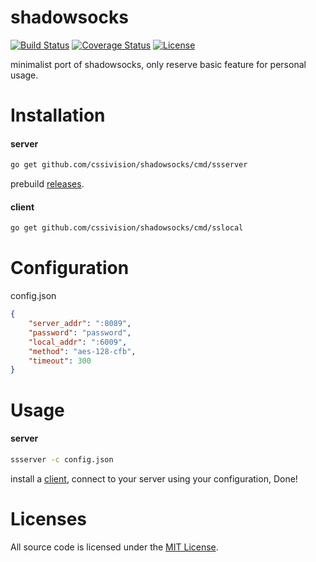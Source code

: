 # shadowsocks
[![Build Status](https://img.shields.io/travis/cssivision/shadowsocks.svg?style=flat-square)](https://travis-ci.org/cssivision/shadowsocks)
[![Coverage Status](http://img.shields.io/coveralls/cssivision/shadowsocks.svg?style=flat-square)](https://coveralls.io/github/cssivision/shadowsocks?branch=master)
[![License](http://img.shields.io/badge/license-mit-blue.svg?style=flat-square)](https://github.com/cssivision/shadowsocks/blob/master/LICENSE)

minimalist port of shadowsocks, only reserve basic feature for personal usage.

# Installation
#### server
```sh
go get github.com/cssivision/shadowsocks/cmd/ssserver
```
prebuild [releases](https://github.com/cssivision/shadowsocks/releases).

#### client 
```sh
go get github.com/cssivision/shadowsocks/cmd/sslocal
```
# Configuration
config.json
```json
{
	"server_addr": ":8089",
	"password": "password",
	"local_addr": ":6009",
	"method": "aes-128-cfb",
	"timeout": 300
}
```

# Usage 
#### server
```sh
ssserver -c config.json
```

install a [client](https://shadowsocks.org/en/download/clients.html), connect to your server using your configuration, Done!

# Licenses

All source code is licensed under the [MIT License](https://github.com/cssivision/shadowsocks/blob/master/LICENSE).
